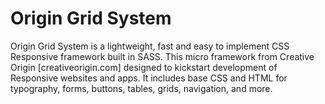 Origin Grid System
======

Origin Grid System is a lightweight, fast and easy to implement CSS Responsive framework built in SASS. This micro framework from Creative Origin [creativeorigin.com] designed to kickstart development of Responsive websites and apps.
It includes base CSS and HTML for typography, forms, buttons, tables, grids, navigation, and more.
